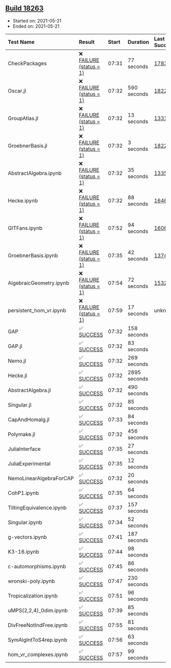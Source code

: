 ## [Build 18263](https://oscarci.mathematik.uni-kl.de/job/oscar/18263/)

* Started on: 2021-05-21
* Ended on: 2021-05-21

| Test Name    | Result | Start | Duration | Last Success | First Failure |
|:-------------|:-------|:------|:---------|:-------------|:--------------|
| CheckPackages | ❌ [FAILURE (status = 1)](https://oscarci.mathematik.uni-kl.de/job/oscar/18263/artifact/logs/build-18263/CheckPackages.log) | 07:31 | 77 seconds | [17832](https://oscarci.mathematik.uni-kl.de/job/oscar/17832/) | [17833](https://oscarci.mathematik.uni-kl.de/job/oscar/17833/) |
| Oscar.jl | ❌ [FAILURE (status = 1)](https://oscarci.mathematik.uni-kl.de/job/oscar/18263/artifact/logs/build-18263/Oscar.jl.log) | 07:32 | 590 seconds | [18228](https://oscarci.mathematik.uni-kl.de/job/oscar/18228/) | [18229](https://oscarci.mathematik.uni-kl.de/job/oscar/18229/) |
| GroupAtlas.jl | ❌ [FAILURE (status = 1)](https://oscarci.mathematik.uni-kl.de/job/oscar/18263/artifact/logs/build-18263/GroupAtlas.jl.log) | 07:32 | 13 seconds | [13311](https://oscarci.mathematik.uni-kl.de/job/oscar/13311/) | [13312](https://oscarci.mathematik.uni-kl.de/job/oscar/13312/) |
| GroebnerBasis.jl | ❌ [FAILURE (status = 1)](https://oscarci.mathematik.uni-kl.de/job/oscar/18263/artifact/logs/build-18263/GroebnerBasis.jl.log) | 07:32 | 3 seconds | [18228](https://oscarci.mathematik.uni-kl.de/job/oscar/18228/) | [18229](https://oscarci.mathematik.uni-kl.de/job/oscar/18229/) |
| AbstractAlgebra.ipynb | ❌ [FAILURE (status = 1)](https://oscarci.mathematik.uni-kl.de/job/oscar/18263/artifact/logs/build-18263/AbstractAlgebra.ipynb.log) | 07:32 | 35 seconds | [13355](https://oscarci.mathematik.uni-kl.de/job/oscar/13355/) | [13356](https://oscarci.mathematik.uni-kl.de/job/oscar/13356/) |
| Hecke.ipynb | ❌ [FAILURE (status = 1)](https://oscarci.mathematik.uni-kl.de/job/oscar/18263/artifact/logs/build-18263/Hecke.ipynb.log) | 07:32 | 88 seconds | [16463](https://oscarci.mathematik.uni-kl.de/job/oscar/16463/) | [16464](https://oscarci.mathematik.uni-kl.de/job/oscar/16464/) |
| GITFans.ipynb | ❌ [FAILURE (status = 1)](https://oscarci.mathematik.uni-kl.de/job/oscar/18263/artifact/logs/build-18263/GITFans.ipynb.log) | 07:52 | 94 seconds | [16068](https://oscarci.mathematik.uni-kl.de/job/oscar/16068/) | [16069](https://oscarci.mathematik.uni-kl.de/job/oscar/16069/) |
| GroebnerBasis.ipynb | ❌ [FAILURE (status = 1)](https://oscarci.mathematik.uni-kl.de/job/oscar/18263/artifact/logs/build-18263/GroebnerBasis.ipynb.log) | 07:35 | 42 seconds | [13748](https://oscarci.mathematik.uni-kl.de/job/oscar/13748/) | [13749](https://oscarci.mathematik.uni-kl.de/job/oscar/13749/) |
| AlgebraicGeometry.ipynb | ❌ [FAILURE (status = 1)](https://oscarci.mathematik.uni-kl.de/job/oscar/18263/artifact/logs/build-18263/AlgebraicGeometry.ipynb.log) | 07:54 | 72 seconds | [15322](https://oscarci.mathematik.uni-kl.de/job/oscar/15322/) | [15323](https://oscarci.mathematik.uni-kl.de/job/oscar/15323/) |
| persistent_hom_vr.ipynb | ❌ [FAILURE (status = 1)](https://oscarci.mathematik.uni-kl.de/job/oscar/18263/artifact/logs/build-18263/persistent_hom_vr.ipynb.log) | 07:59 | 17 seconds | unknown | unknown |
| GAP | ✅ [SUCCESS](https://oscarci.mathematik.uni-kl.de/job/oscar/18263/artifact/logs/build-18263/GAP.log) | 07:32 | 158 seconds |  |  |
| GAP.jl | ✅ [SUCCESS](https://oscarci.mathematik.uni-kl.de/job/oscar/18263/artifact/logs/build-18263/GAP.jl.log) | 07:32 | 83 seconds |  |  |
| Nemo.jl | ✅ [SUCCESS](https://oscarci.mathematik.uni-kl.de/job/oscar/18263/artifact/logs/build-18263/Nemo.jl.log) | 07:32 | 269 seconds |  |  |
| Hecke.jl | ✅ [SUCCESS](https://oscarci.mathematik.uni-kl.de/job/oscar/18263/artifact/logs/build-18263/Hecke.jl.log) | 07:32 | 2895 seconds |  |  |
| AbstractAlgebra.jl | ✅ [SUCCESS](https://oscarci.mathematik.uni-kl.de/job/oscar/18263/artifact/logs/build-18263/AbstractAlgebra.jl.log) | 07:32 | 490 seconds |  |  |
| Singular.jl | ✅ [SUCCESS](https://oscarci.mathematik.uni-kl.de/job/oscar/18263/artifact/logs/build-18263/Singular.jl.log) | 07:32 | 85 seconds |  |  |
| CapAndHomalg.jl | ✅ [SUCCESS](https://oscarci.mathematik.uni-kl.de/job/oscar/18263/artifact/logs/build-18263/CapAndHomalg.jl.log) | 07:33 | 84 seconds |  |  |
| Polymake.jl | ✅ [SUCCESS](https://oscarci.mathematik.uni-kl.de/job/oscar/18263/artifact/logs/build-18263/Polymake.jl.log) | 07:32 | 456 seconds |  |  |
| JuliaInterface | ✅ [SUCCESS](https://oscarci.mathematik.uni-kl.de/job/oscar/18263/artifact/logs/build-18263/JuliaInterface.log) | 07:35 | 27 seconds |  |  |
| JuliaExperimental | ✅ [SUCCESS](https://oscarci.mathematik.uni-kl.de/job/oscar/18263/artifact/logs/build-18263/JuliaExperimental.log) | 07:35 | 12 seconds |  |  |
| NemoLinearAlgebraForCAP | ✅ [SUCCESS](https://oscarci.mathematik.uni-kl.de/job/oscar/18263/artifact/logs/build-18263/NemoLinearAlgebraForCAP.log) | 07:32 | 20 seconds |  |  |
| CohP1.ipynb | ✅ [SUCCESS](https://oscarci.mathematik.uni-kl.de/job/oscar/18263/artifact/logs/build-18263/CohP1.ipynb.log) | 07:35 | 64 seconds |  |  |
| TiltingEquivalence.ipynb | ✅ [SUCCESS](https://oscarci.mathematik.uni-kl.de/job/oscar/18263/artifact/logs/build-18263/TiltingEquivalence.ipynb.log) | 07:37 | 157 seconds |  |  |
| Singular.ipynb | ✅ [SUCCESS](https://oscarci.mathematik.uni-kl.de/job/oscar/18263/artifact/logs/build-18263/Singular.ipynb.log) | 07:34 | 52 seconds |  |  |
| g-vectors.ipynb | ✅ [SUCCESS](https://oscarci.mathematik.uni-kl.de/job/oscar/18263/artifact/logs/build-18263/g-vectors.ipynb.log) | 07:41 | 187 seconds |  |  |
| K3-16.ipynb | ✅ [SUCCESS](https://oscarci.mathematik.uni-kl.de/job/oscar/18263/artifact/logs/build-18263/K3-16.ipynb.log) | 07:44 | 98 seconds |  |  |
| c-automorphisms.ipynb | ✅ [SUCCESS](https://oscarci.mathematik.uni-kl.de/job/oscar/18263/artifact/logs/build-18263/c-automorphisms.ipynb.log) | 07:45 | 86 seconds |  |  |
| wronski-poly.ipynb | ✅ [SUCCESS](https://oscarci.mathematik.uni-kl.de/job/oscar/18263/artifact/logs/build-18263/wronski-poly.ipynb.log) | 07:47 | 230 seconds |  |  |
| Tropicalization.ipynb | ✅ [SUCCESS](https://oscarci.mathematik.uni-kl.de/job/oscar/18263/artifact/logs/build-18263/Tropicalization.ipynb.log) | 07:51 | 96 seconds |  |  |
| uMPS(2,2,4)_0dim.ipynb | ✅ [SUCCESS](https://oscarci.mathematik.uni-kl.de/job/oscar/18263/artifact/logs/build-18263/uMPS-2-2-4-_0dim.ipynb.log) | 07:39 | 85 seconds |  |  |
| DivFreeNotIndFree.ipynb | ✅ [SUCCESS](https://oscarci.mathematik.uni-kl.de/job/oscar/18263/artifact/logs/build-18263/DivFreeNotIndFree.ipynb.log) | 07:55 | 81 seconds |  |  |
| SymAlgIntToS4rep.ipynb | ✅ [SUCCESS](https://oscarci.mathematik.uni-kl.de/job/oscar/18263/artifact/logs/build-18263/SymAlgIntToS4rep.ipynb.log) | 07:56 | 63 seconds |  |  |
| hom_vr_complexes.ipynb | ✅ [SUCCESS](https://oscarci.mathematik.uni-kl.de/job/oscar/18263/artifact/logs/build-18263/hom_vr_complexes.ipynb.log) | 07:57 | 99 seconds |  |  |
